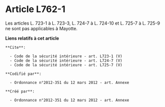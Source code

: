 # Article L762-1

Les articles L. 723-1 à L. 723-3, L. 724-7 à L. 724-10 et L. 725-7 à L. 725-9 ne sont pas applicables à Mayotte.

**Liens relatifs à cet article**

	**Cite**:

	  - Code de la sécurité intérieure - art. L723-1 (V)
	  - Code de la sécurité intérieure - art. L724-7 (V)
	  - Code de la sécurité intérieure - art. L725-7 (V)

	**Codifié par**:

	  - Ordonnance n°2012-351 du 12 mars 2012 - art. Annexe

	**Créé par**:

	  - Ordonnance n°2012-351 du 12 mars 2012 - art. Annexe
